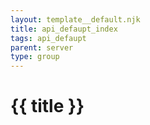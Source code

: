 ```yaml
---
layout: template__default.njk
title: api_defaupt_index
tags: api_defaupt
parent: server
type: group
---
```


# {{ title }}

